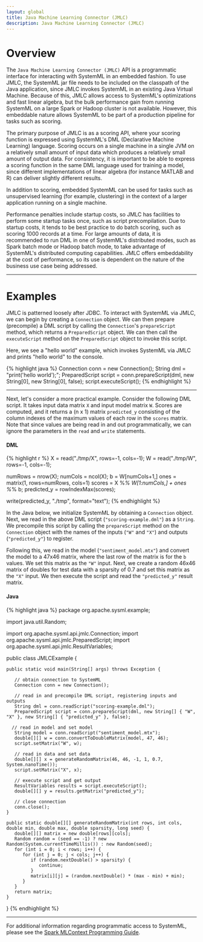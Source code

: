 ```yaml
---
layout: global
title: Java Machine Learning Connector (JMLC)
description: Java Machine Learning Connector (JMLC)
---
```

<!--
{% comment %}
Licensed to the Apache Software Foundation (ASF) under one or more
contributor license agreements.  See the NOTICE file distributed with
this work for additional information regarding copyright ownership.
The ASF licenses this file to you under the Apache License, Version 2.0
(the "License"); you may not use this file except in compliance with
the License.  You may obtain a copy of the License at

http://www.apache.org/licenses/LICENSE-2.0

Unless required by applicable law or agreed to in writing, software
distributed under the License is distributed on an "AS IS" BASIS,
WITHOUT WARRANTIES OR CONDITIONS OF ANY KIND, either express or implied.
See the License for the specific language governing permissions and
limitations under the License.
{% endcomment %}
-->


# Overview

The `Java Machine Learning Connector (JMLC)` API is a programmatic interface for interacting with SystemML
in an embedded fashion. To use JMLC, the SystemML jar file needs to be included on the
classpath of the Java application, since JMLC invokes SystemML in an existing Java Virtual Machine. Because
of this, JMLC allows access to SystemML's optimizations and fast linear algebra, but the bulk performance
gain from running SystemML on a large Spark or Hadoop cluster is not available. However, this embeddable nature
allows SystemML to be part of a production pipeline for tasks such as scoring.

The primary purpose of JMLC is as a scoring API, where your scoring function is expressed using
SystemML's DML (Declarative Machine Learning) language. Scoring occurs on a single machine in a single
JVM on a relatively small amount of input data which produces a relatively small amount of output data.
For consistency, it is important to be able to express a scoring function in the same DML language used for
training a model, since different implementations of linear algebra (for instance MATLAB and R) can deliver
slightly different results.

In addition to scoring, embedded SystemML can be used for tasks such as unsupervised learning (for
example, clustering) in the context of a larger application running on a single machine.

Performance penalties include startup costs, so JMLC has facilities to perform some startup tasks once,
such as script precompilation. Due to startup costs, it tends to be best practice to do batch scoring, such
as scoring 1000 records at a time. For large amounts of data, it is recommended to run DML in one
of SystemML's distributed modes, such as Spark batch mode or Hadoop batch mode, to take advantage of SystemML's
distributed computing capabilities. JMLC offers embeddability at the cost of performance, so its use is
dependent on the nature of the business use case being addressed.


---

# Examples

JMLC is patterned loosely after JDBC. To interact with SystemML via JMLC, we can begin by creating a `Connection`
object. We can then prepare (precompile) a DML script by calling the `Connection`'s `prepareScript` method,
which returns a `PreparedScript` object. We can then call the `executeScript` method on the `PreparedScript`
object to invoke this script.

Here, we see a "hello world" example, which invokes SystemML via JMLC and prints "hello world" to the console.

{% highlight java %}
Connection conn = new Connection();
String dml = "print('hello world');";
PreparedScript script = conn.prepareScript(dml, new String[0], new String[0], false);
script.executeScript();
{% endhighlight %}

---

Next, let's consider a more practical example. Consider the following DML script. It takes input data matrix `X`
and input model matrix `W`. Scores are computed, and it returns a (n x 1) matrix `predicted_y` consisting of the
column indexes of the maximum values of each row in the `scores` matrix. Note that since values are being read
in and out programmatically, we can ignore the parameters in the `read` and `write` statements.

#### DML
{% highlight r %}
X = read("./tmp/X", rows=-1, cols=-1);
W = read("./tmp/W", rows=-1, cols=-1);

numRows = nrow(X);
numCols = ncol(X);
b = W[numCols+1,]
ones = matrix(1, rows=numRows, cols=1)
scores = X %*% W[1:numCols,] + ones %*% b;
predicted_y = rowIndexMax(scores);

write(predicted_y, "./tmp", format="text");
{% endhighlight %}


In the Java below, we initialize SystemML by obtaining a `Connection` object. Next, we read in the above DML script
(`"scoring-example.dml"`) as a `String`. We precompile this script by calling the `prepareScript` method on the
`Connection` object with the names of the inputs (`"W"` and `"X"`) and outputs (`"predicted_y"`) to register.

Following this, we read in the model (`"sentiment_model.mtx"`) and convert the model to a 47x46 matrix, where the
last row of the matrix is for the `b` values. We set this matrix as the `"W"` input. Next, we create a random 46x46 matrix
of doubles for test data with a sparsity of 0.7 and set this matrix as the `"X"` input. We then execute the script and
read the `"predicted_y"` result matrix.


#### Java

{% highlight java %}
 package org.apache.sysml.example;
 
 import java.util.Random;
 
 import org.apache.sysml.api.jmlc.Connection;
 import org.apache.sysml.api.jmlc.PreparedScript;
 import org.apache.sysml.api.jmlc.ResultVariables;
 
 public class JMLCExample {
 
    public static void main(String[] args) throws Exception {
 
       // obtain connection to SystemML
       Connection conn = new Connection();
 
       // read in and precompile DML script, registering inputs and outputs
       String dml = conn.readScript("scoring-example.dml");
       PreparedScript script = conn.prepareScript(dml, new String[] { "W", "X" }, new String[] { "predicted_y" }, false);
 
      // read in model and set model
       String model = conn.readScript("sentiment_model.mtx");
       double[][] w = conn.convertToDoubleMatrix(model, 47, 46);
       script.setMatrix("W", w);
 
       // read in data and set data
       double[][] x = generateRandomMatrix(46, 46, -1, 1, 0.7, System.nanoTime());
       script.setMatrix("X", x);
 
       // execute script and get output
       ResultVariables results = script.executeScript();
       double[][] y = results.getMatrix("predicted_y");
 
       // close connection
       conn.close();
    }
 
    public static double[][] generateRandomMatrix(int rows, int cols, double min, double max, double sparsity, long seed) {
       double[][] matrix = new double[rows][cols];
       Random random = (seed == -1) ? new Random(System.currentTimeMillis()) : new Random(seed);
       for (int i = 0; i < rows; i++) {
          for (int j = 0; j < cols; j++) {
             if (random.nextDouble() > sparsity) {
                continue;
             }
             matrix[i][j] = (random.nextDouble() * (max - min) + min);
          }
       }
       return matrix;
    }
 }
{% endhighlight %}


---

For additional information regarding programmatic access to SystemML, please see the
[Spark MLContext Programming Guide](spark-mlcontext-programming-guide.html).
